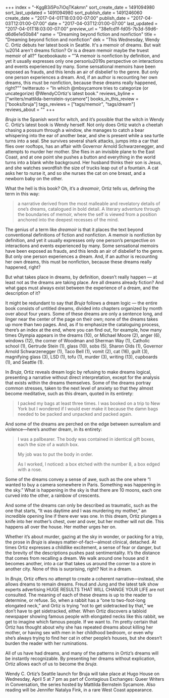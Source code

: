 +++
index = "-KggB3i5Po7iOqTKakmn"
sort_create_date = 1491094980
sort_last_updated = 1491094980
sort_publish_date = 1491246060
create_date = "2017-04-01T18:03:00-07:00"
publish_date = "2017-04-03T12:01:00-07:00"
date = "2017-04-03T12:01:00-07:00"
last_updated = "2017-04-01T18:03:00-07:00"
preview_url = "38efcd1f-fd05-7b3d-59d6-d6d6e1e50b84"
name = "Dreaming beyond fiction and nonfiction"
title = "Dreaming beyond fiction and nonfiction"
dek = "This Wednesday, Wendy C. Ortiz debuts her latest book in Seattle. It's a memoir of dreams. But wait \u2014 aren't dreams fiction? Or is a dream memoir maybe the truest memoir of all?"
facebookauto = "\"A memoir is nonfiction by definition, and yet it usually expresses only one person\u2019s perspective on interactions and events experienced by many. Some sensational memoirs have been exposed as frauds, and this lends an air of disbelief to the genre. But only one person experiences a dream. And, if an author is recounting her own dreams, this must be nonfiction, because these dreams really happened, right?\""
twitterauto = "In which @mbsycamore tries to categorize (or uncategorize) @WendyCOrtiz's latest book."
reviews_byline = ["writers/mattilda-bernstein-sycamore"]
books_in_this_review = ["books/bruja"]
tags_reviews = ["tags/memoir", "tags/dream"]
reviews_about = ""
+++

*Bruja* is the Spanish word for witch, and it’s possible that the witch in Wendy C. Ortiz’s latest book is Wendy herself. Not only does Ortiz watch a cheetah chasing a possum through a window, she manages to catch a bear whispering into the ear of another bear, and she is present while a sea turtle turns into a seal. She survives several shark attacks, jumps into a car that flies over rooftops, has an affair with Governor Arnold Schwarzenegger, and attempts to murder her mother. She flies in an invisible plane to the East Coast, and at one point she pushes a button and everything in the world turns into a blank white background. Her husband thinks their son is Jesus, and she watches swordfish the size of trucks leap out of a fountain. A cat asks her to nurse it, and so she nurses the cat on one breast, and a newborn baby on the other.

What the hell is this book? Oh, it’s a *dreamoir*, Ortiz tells us, defining the term in this way: 

<blockquote>a narrative derived from the most malleable and revelatory details of one’s dreams, catalogued in bold detail. A literary adventure through the boundaries of memoir, where the self is viewed from a position anchored into the deepest recesses of the mind.</blockquote>
	
The genius of a term like *dreamoir* is that it places the text beyond conventional definitions of fiction and nonfiction. A memoir is nonfiction by definition, and yet it usually expresses only one person’s perspective on interactions and events experienced by many. Some sensational memoirs have been exposed as frauds, and this lends an air of disbelief to the genre. But only one person experiences a dream. And, if an author is recounting her own dreams, this must be nonfiction, because these dreams really happened, right? 

But what takes place in dreams, by definition, doesn’t really happen — at least not as the dreams are taking place. Are all dreams already fiction? And what gaps must always exist between the experience of a dream, and the description of it? 

It might be redundant to say that *Bruja* follows a dream logic — the entire book consists of untitled dreams, divided into chapters organized by month over about four years. Some of these dreams are only a sentence long, and linger near the center of the page on their own; none of the dreams takes up more than two pages. And, as if to emphasize the cataloguing process, there’s an index at the end, where you can find out, for example, how many times Olympia appears in the dreams (10), or Michael Moore (2), anger (6), windows (12), the corner of Woodman and Sherman Way (1), Catholic school (1), Gertrude Stein (1), glass (10), sobs (5), Sharon Olds (1), Governor Arnold Schwarzenegger (1), Taco Bell (1), vomit (2), cat (16), guilt (3), magnifying glass (3), LSD (1), tofu (1), murder (3), writing (13), cupboards (1), and Seattle (1).

In *Bruja*, Ortiz reveals dream logic by refusing to make dreams logical, presenting a narrative without direct interpretation, except for the analysis that exists within the dreams themselves. Some of the dreams portray common stresses, taken to the next level of anxiety so that they almost become meditative, such as this dream, quoted in its entirety:

<blockquote>I packed my bags at least three times. I was booked on a trip to New York but I wondered if I would ever make it because the damn bags needed to be packed and unpacked and packed again.</blockquote>

And some of the dreams are perched on the edge between surrealism and violence—here’s another dream, in its entirety:

<blockquote><p>I was a pallbearer. The body was contained in identical gift boxes, each the size of a watch box.</p>
<p>My job was to put the body in order.</p>
<p>As I worked, I noticed: a box etched with the number 8, a box edged with a rose.</p></blockquote>

Some of the dreams convey a sense of awe, such as the one where “I wanted to buy a camera somewhere in Paris. Something was happening in the sky.” What is happening in the sky is that there are 10 moons, each one curved into the other, a rainbow of crescents. 

And some of the dreams can only be described as traumatic, such as the one that starts, “It was daytime and I was murdering my mother,” an incredible opening line if there ever was one. In this dream, Ortiz plunges a knife into her mother’s chest, over and over, but her mother will not die. This happens all over the house. Her mother urges her on.

Whether it’s about murder, gazing at the sky in wonder, or packing for a trip, the prose in *Bruja* is always matter-of-fact—almost clinical, detached. At times Ortiz expresses a childlike excitement, a sense of fear or danger, but the brevity of the descriptions pushes past sentimentality. It’s the distance that comes from recalling a dream. We walk around one house and it becomes another, into a car that takes us around the corner to a store in another city. None of this is surprising, right? Not in a dream.

In *Bruja*, Ortiz offers no attempt to create a coherent narrative—instead, she allows dreams to remain dreams. Freud and Jung and the latest talk show experts advertising HUGE RESULTS THAT WILL CHANGE YOUR LIFE are not consulted. The meaning of each of these dreams is up to the reader to determine, or refuse. So, when a rabbit has a “one to two-foot-long elongated neck,” and Ortiz is trying “not to get sidetracked by that,” we don’t have to get sidetracked, either. When Ortiz discovers a tabloid newspaper showing famous people with elongated necks like this rabbit, we get to imagine which famous people. If we want to. I’m pretty certain that Ortiz has thought about why she has repeated dreams about killing her mother, or having sex with men in her childhood bedroom, or even why she’s always trying to find her cat in other people’s houses, but she doesn’t burden the reader with her ruminations. 

All of us have had dreams, and many of the patterns in Ortiz’s dreams will be instantly recognizable. By presenting her dreams without explication, Ortiz allows each of us to become the *bruja*.

<p class="footer">Wendy C. Ortiz’s Seattle launch for Bruja will take place at Hugo House on Wednesday, April 5 at 7 pm as part of Contagious Exchanges: Queer Writers in Conversation, the series hosted by Mattilda Bernstein Sycamore. Also reading will be Jennifer Natalya Fink, in a rare West Coast appearance.</p>
